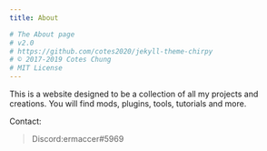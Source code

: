 ```yaml
---
title: About

# The About page
# v2.0
# https://github.com/cotes2020/jekyll-theme-chirpy
# © 2017-2019 Cotes Chung
# MIT License
---
```


This is a website designed to be a collection of all my projects and creations.
You will find mods, plugins, tools, tutorials and more.

Contact:
>Discord:ermaccer#5969